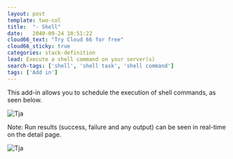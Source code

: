 ```yaml
---
layout: post
template: two-col
title:  "- Shell"
date:   2040-09-24 10:51:22
cloud66_text: "Try Cloud 66 for free"
cloud66_sticky: true
categories: stack-definition
lead: Execute a shell command on your server(s)
search-tags: ['shell', 'shell task', 'shell command']
tags: ['Add in']
---
```


This add-in allows you to schedule the execution of shell commands, as seen below.

![Tja](http://cdn.cloud66.com/images/help/addin_shell.png)

Note: Run results (success, failure and any output) can be seen in real-time on the detail page.

![Tja](http://cdn.cloud66.com/images/help/addin_example_shell.png)